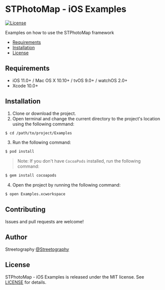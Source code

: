 # STPhotoMap - iOS Examples

[![License](https://img.shields.io/cocoapods/l/STPhotoMap-iOS-Examples.svg)](https://github.com/mikelanza/st-photo-map-ios-examples/blob/master/LICENSE)

Examples on how to use the STPhotoMap framework

- [Requirements](#requirements)
- [Installation](#installation)
- [License](#license)

## Requirements

- iOS 11.0+ / Mac OS X 10.10+ / tvOS 9.0+ / watchOS 2.0+
- Xcode 10.0+

## Installation

1. Clone or download the project.
2. Open terminal and change the current directory to the project's location using the following command: 
```bash
$ cd /path/to/project/Examples
```
3. Run the following command:
```bash
$ pod install
```
> Note: If you don't have `CocoaPods` installed, run the following command:
```bash
$ gem install cocoapods
```
4. Open the project by running the following command:
```bash
$ open Examples.xcworkspace
```

## Contributing

Issues and pull requests are welcome!

## Author

Streetography [@Streetography](https://streetography.com/)

## License

STPhotoMap - iOS Examples is released under the MIT license. See [LICENSE](https://github.com/mikelanza/st-photo-map-ios-examples/blob/master/LICENSE) for details.

